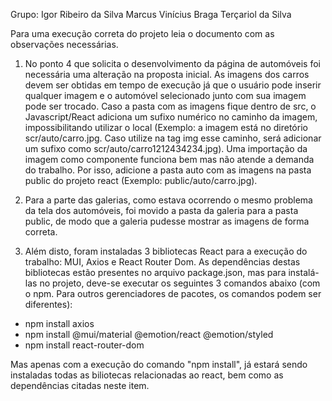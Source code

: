 Grupo:
Igor Ribeiro da Silva
Marcus Vinícius Braga Terçariol da Silva

Para uma execução correta do projeto leia o documento com as observações necessárias.

1) No ponto 4 que solicita o desenvolvimento da página de automóveis foi necessária uma alteração na proposta inicial. As imagens dos carros devem ser obtidas em tempo de execução já que o usuário pode inserir qualquer imagem e o automóvel selecionado junto com sua imagem pode ser trocado. Caso a pasta com as imagens fique dentro de src, o Javascript/React adiciona um sufixo numérico no caminho da imagem, impossibilitando utilizar o local (Exemplo: a imagem está no diretório scr/auto/carro.jpg. Caso utilize na tag img esse caminho, será adicionar um sufixo como scr/auto/carro1212434234.jpg). Uma importação da imagem como componente funciona bem mas não atende a demanda do trabalho. Por isso, adicione a pasta auto com as imagens na pasta public do projeto react (Exemplo: public/auto/carro.jpg).

2) Para a parte das galerias, como estava ocorrendo o mesmo problema da tela dos automóveis, foi movido a pasta da galeria para a pasta public, de modo que a galeria pudesse mostrar as imagens de forma correta.

3) Além disto, foram instaladas 3 bibliotecas React para a execução do trabalho: MUI, Axios e React Router Dom.
As dependências destas bibliotecas estão presentes no arquivo package.json, mas para instalá-las no projeto, deve-se executar os seguintes 3 comandos abaixo (com o npm. Para outros gerenciadores de pacotes, os comandos podem ser diferentes):
- npm install axios
- npm install @mui/material @emotion/react @emotion/styled
- npm install react-router-dom

Mas apenas com a execução do comando "npm install", já estará sendo instaladas todas as biliotecas relacionadas ao react, bem como as dependências citadas neste item.